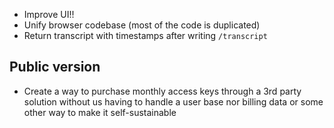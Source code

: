 - Improve UI!!
- Unify browser codebase (most of the code is duplicated)
- Return transcript with timestamps after writing `/transcript`

## Public version
- Create a way to purchase monthly access keys through a 3rd party solution without us having to handle a user base nor billing data or some other way to make it self-sustainable
